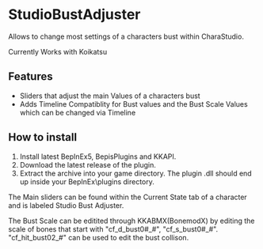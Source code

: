 # StudioBustAdjuster
Allows to change most settings of a characters bust within CharaStudio.

Currently Works with Koikatsu

## Features
- Sliders that adjust the main Values of a characters bust
- Adds Timeline Compatiblity for Bust values and the Bust Scale Values which can be changed via Timeline

## How to install
1. Install latest BepInEx5, BepisPlugins and KKAPI.
2. Download the latest release of the plugin.
3. Extract the archive into your game directory. The plugin .dll should end up inside your BepInEx\plugins directory.

The Main sliders can be found within the Current State tab of a character and is labeled Studio Bust Adjuster.

The Bust Scale can be editited through KKABMX(BonemodX) by editing the scale of bones that start with \"cf_d_bust0#\_#", \"cf_s_bust0#\_#". \"cf_hit_bust02\_#" can be used to edit the bust collison.

